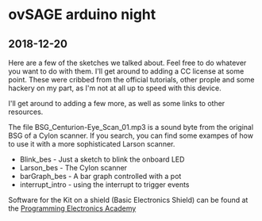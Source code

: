 # ovSAGE arduino night

## 2018-12-20

Here are a few of the sketches we talked about. Feel free to do whatever you
want to do with them. I'll get around to adding a CC license at some point.
These were cribbed from the official tutorials, other prople and some hackery
on my part, as I'm not at all up to speed with this device.

I'll get around to adding a few more, as well as some links to other resources.

The file BSG_Centurion-Eye_Scan_01.mp3 is a sound byte from the original BSG of
a Cylon scanner. If you search, you can find some exampes of how to use it with
a more sophisticated Larson scanner.


* Blink_bes - Just a sketch to blink the onboard LED
* Larson_bes - The Cylon scanner
* barGraph_bes - A bar graph controlled with a pot
* interrupt_intro - using the interrupt to trigger events

Software for the Kit on a shield (Basic Electronics Shield) can be found at the [Programming Electronics Academy](https://4c3q4z2euxqn29mk0e34ayce-wpengine.netdna-ssl.com/wp-content/uploads/2016/04/Kit-on-a-Shield-Example-Code-20OCT16.zip)


